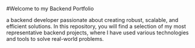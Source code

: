 #Welcome to my Backend Portfolio

a backend developer passionate about creating robust, scalable, and efficient solutions. In this repository, you will find a selection of my most representative backend projects, where I have used various technologies and tools to solve real-world problems.
